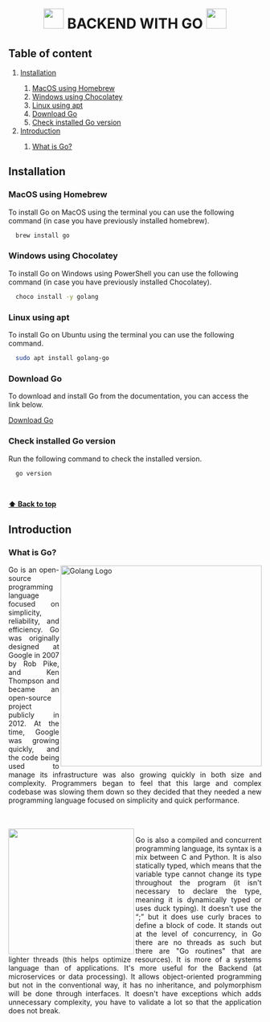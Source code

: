 <div align="center">
  
  <h1>
    <img src="https://media.tenor.com/TCMWkxIkF9IAAAAi/dancing-gopher.gif" width=40> 
    BACKEND WITH GO
    <img src="https://media.tenor.com/TCMWkxIkF9IAAAAi/dancing-gopher.gif" width=40>
  </h1>
   
</div>

<div>
  <h2>Table of content</h2>
  <ol>
    <li>
      <a href="#installation"> Installation </a>
    </li>
    <ol>
      <li>
        <a href="#macos-using-homebrew">MacOS using Homebrew</a>
      </li>
      <li>
        <a href="#windows-using-chocolatey">Windows using Chocolatey</a>
      </li>
      <li>
        <a href="#linux-using-apt">Linux using apt</a>
      </li>
      <li>
        <a href="#download-go">Download Go</a>
      </li>
      <li>
        <a href="#check-installed-go-version">Check installed Go version</a>
      </li>
    </ol>
    <li>
      <a href="#introduction">Introduction</a>
    </li>
    <ol>
      <li>
        <a href="#what-is-go">What is Go?</a>
      </li>
    </ol>
  </ol>
</div>

<div>
  <h2>Installation</h2>  
  <h3>MacOS using Homebrew</h3>
  <p>To install Go on MacOS using the terminal you can use the following command (in case you have previously installed homebrew).</p>
</div>

```bash
  brew install go
```

<div>
  <h3>Windows using Chocolatey</h3>
  <p>To install Go on Windows using PowerShell you can use the following command (in case you have previously installed Chocolatey).</p>
</div>

```bash
  choco install -y golang
```

<div>
  <h3>Linux using apt</h3>
  <p>To install Go on Ubuntu using the terminal you can use the following command.</p>
</div>

```bash
  sudo apt install golang-go
```
<div>
  <h3>Download Go</h3>
  <p>To download and install Go from the documentation, you can access the link below.</p>
  <a href="https://go.dev/dl/">Download Go</a>
</div>

<div>
  <h3>Check installed Go version</h3>
  <p>Run the following command to check the installed version.</p>
</div>

```bash
  go version
```
<div>
  <br/>
</div>

**[⬆ Back to top](#table-of-content)**

<div align="justify">
  <h2>Introduction</h2>
  <h3>What is Go?</h3>
  <img align="right" src="https://openupthecloud.com/wp-content/uploads/2020/01/Golang.png" alt="Golang Logo" width=400/>
  <p>Go is an open-source programming language focused on simplicity, reliability, and efficiency. Go was originally designed at Google in 2007 by Rob Pike, and Ken Thompson and became an open-source project publicly in 2012. At the time, Google was growing quickly, and the code being used to manage its infrastructure was also growing quickly in both size and complexity. Programmers began to feel that this large and complex codebase was slowing them down so they decided that they needed a new programming language focused on simplicity and quick performance.

</p>
  <br> <br>
  <img align="left" src="https://fingers-site-production.s3.eu-central-1.amazonaws.com/uploads/images/szLui8773HimqPgfZcnOSt1jcqsUYcJlnaHepZ50.jpg" width=250/>
  <p>Go is also a compiled and concurrent programming language, its syntax is a mix between C and Python. It is also statically typed, which means that the variable type cannot change its type throughout the program (it isn't necessary to declare the type, meaning it is dynamically typed or uses duck typing). It doesn't use the “;” but it does use curly braces to define a block of code. It stands out at the level of concurrency, in Go there are no threads as such but there are "Go routines" that are lighter threads (this helps optimize resources). It is more of a systems language than of applications. It's more useful for the Backend (at microservices or data processing). It allows object-oriented programming but not in the conventional way, it has no inheritance, and polymorphism will be done through interfaces. It doesn't have exceptions which adds unnecessary complexity, you have to validate a lot so that the application does not break.</p>
</div>
